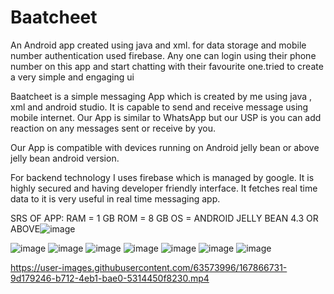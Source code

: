# Baatcheet
An Android app created using java and xml. for data storage and mobile number authentication used firebase. Any one can login using their phone number on this app and start chatting with their favourite one.tried to create a very simple and engaging ui 

Baatcheet is a simple messaging App which is created by me using java , xml and android studio. It is  capable to send and receive message using mobile internet. Our App is similar  to WhatsApp but our USP is you can add reaction on any messages sent or receive by you.

Our App is compatible with devices running on Android jelly bean or above jelly bean android version.

For backend technology I uses firebase which is managed by google. It is highly secured and having developer friendly interface. It fetches real time data to it is very useful in real time messaging app.

SRS OF APP:
RAM = 1 GB
ROM = 8 GB
OS = ANDROID JELLY BEAN 4.3 OR ABOVE![image](https://user-images.githubusercontent.com/63573996/167867180-2a04fbf8-60c2-45fa-8f0b-990d9d06b079.png)


![image](https://user-images.githubusercontent.com/63573996/167866129-f1c84886-9c6b-4fe6-88f1-a4117b573dfa.jpeg)
![image](https://user-images.githubusercontent.com/63573996/167866170-39923582-5457-4d57-84e5-b46fa4e3030e.jpeg)
![image](https://user-images.githubusercontent.com/63573996/167866195-7f021a71-2e47-4dfd-bc31-1fc98273e10f.jpeg)
![image](https://user-images.githubusercontent.com/63573996/167866211-6fa4c9f1-f331-421a-9629-d1500ece9d25.jpeg)
![image](https://user-images.githubusercontent.com/63573996/167866250-72e1c154-00e2-4736-9aed-4c3b670d442f.jpeg)
![image](https://user-images.githubusercontent.com/63573996/167866279-3bcd69b6-7ad9-4641-8355-daae2a6a0614.jpeg)
![image](https://user-images.githubusercontent.com/63573996/167866703-4ba86d51-15e1-4fce-9e8e-c7f3beb87206.jpeg)

https://user-images.githubusercontent.com/63573996/167866731-9d179246-b712-4eb1-bae0-5314450f8230.mp4

